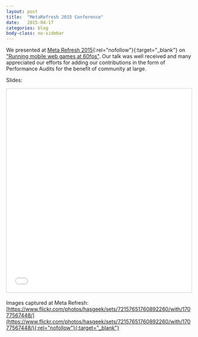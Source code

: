 ```yaml
---
layout: post
title:  "MetaRefresh 2015 Conference"
date:   2015-04-17
categories: blog
body-class: no-sidebar
---
```


We presented at [Meta Refresh 2015](https://metarefresh.in/2015/){:rel="nofollow"}{:target="_blank"} on ["Running mobile web games at 60fps"](https://metarefresh.in/2015/conference#1277-running-mobile-games-at-60fps). Our talk was well received and many appreciated our efforts for adding our contributions in the form of Performance Audits for the benefit of community at large.

Slides:

<iframe src="//www.slideshare.net/slideshow/embed_code/key/eYCQwjG0uxtvHx" height="555" frameborder="0" marginwidth="0" marginheight="0" scrolling="no" style="border:1px solid #CCC; border-width:1px; margin-bottom:5px; max-width: 100%;width: 100%;" allowfullscreen> </iframe>


Images captured at Meta Refresh: [https://www.flickr.com/photos/hasgeek/sets/72157651760892260/with/17077567448/](https://www.flickr.com/photos/hasgeek/sets/72157651760892260/with/17077567448/){:rel="nofollow"}{:target="_blank"}